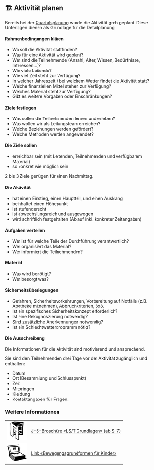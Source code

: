🏗️ Aktivität planen
-------------------

Bereits bei der [Quartalsplanung](/article/quartalsprogramm) wurde die Aktivität grob geplant. Diese Unterlagen dienen als Grundlage für die Detailplanung.

#### Rahmenbedingungen klären

*   Wo soll die Aktivität stattfinden?
*   Was für eine Aktivität wird geplant?
*   Wer sind die Teilnehmende (Anzahl, Alter, Wissen, Bedürfnisse, Interessen…)?
*   Wie viele Leitende?
*   Wie viel Zeit steht zur Verfügung?
*   In welcher Jahreszeit / bei welchem Wetter findet die Aktivität statt?
*   Welche finanziellen Mittel stehen zur Verfügung?
*   Welches Material steht zur Verfügung?
*   Gibt es weitere Vorgaben oder Einschränkungen?

#### Ziele festlegen

*   Was sollen die Teilnehmenden lernen und erleben?
*   Was wollen wir als Leitungsteam erreichen?
*   Welche Beziehungen werden gefördert?
*   Welche Methoden werden angewendet?

#### Die Ziele sollen

*   erreichbar sein (mit Leitenden, Teilnehmenden und verfügbarem Material)
*   so konkret wie möglich sein

2 bis 3 Ziele genügen für einen Nachmittag.

#### Die Aktivität

*   hat einen Einstieg, einen Hauptteil, und einen Ausklang
*   beinhaltet einen Höhepunkt
*   ist stufengerecht
*   ist abwechslungsreich und ausgewogen
*   wird schriftlich festgehalten (Ablauf inkl. konkreter Zeitangaben)

#### Aufgaben verteilen

*   Wer ist für welche Teile der Durchführung verantwortlich?
*   Wer organisiert das Material?
*   Wer informiert die Teilnehmenden?

#### Material

*   Was wird benötigt?
*   Wer besorgt was?

#### Sicherheitsüberlegungen

*   Gefahren, Sicherheitsvorkehrungen, Vorbereitung auf Notfälle (z.B. Apotheke mitnehmen), Abbruchkriterien, 3x3.
*   Ist ein spezifisches Sicherheitskonzept erforderlich?
*   Ist eine Rekognoszierung notwendig?
*   Sind zusätzliche Anerkennungen notwendig?
*   Ist ein Schlechtwetterprogramm nötig?

#### Die Ausschreibung

Die Informationen für die Aktivität sind motivierend und ansprechend.

Sie sind den Teilnehmenden drei Tage vor der Aktivität zugänglich und enthalten:

*   Datum
*   Ort (Besammlung und Schlusspunkt)
*   Zeit
*   Mitbringen
*   Kleidung
*   Kontaktangaben für Fragen.

### Weitere Informationen
| | |
|---|---|
| [![](images/piktos/2_JundS.png)][1] | [J+S-Broschüre «LS/T Grundlagen» (ab S. 7)][1] |
| [![](images/piktos/www.png)][1] | [Link «Bewegungsgrundformen für Kinder»][1] |

[1]: https://www.scout.ch/de/verband/downloads/programm/lager/j-s/j-s-leitfaden-lagersport-trekking-grundlagen/view